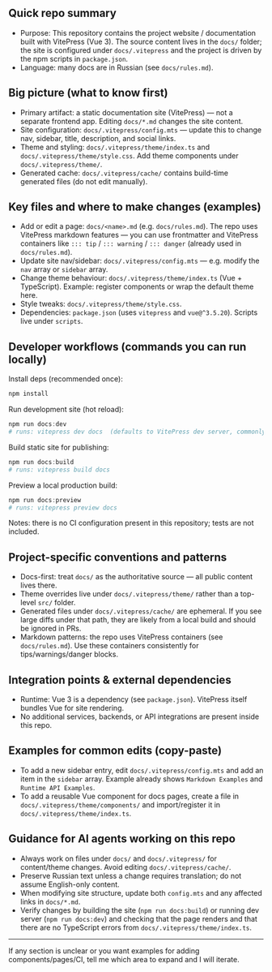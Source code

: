 ## Quick repo summary

- Purpose: This repository contains the project website / documentation built with VitePress (Vue 3). The source content lives in the `docs/` folder; the site is configured under `docs/.vitepress` and the project is driven by the npm scripts in `package.json`.
- Language: many docs are in Russian (see `docs/rules.md`).

## Big picture (what to know first)

- Primary artifact: a static documentation site (VitePress) — not a separate frontend app. Editing `docs/*.md` changes the site content.
- Site configuration: `docs/.vitepress/config.mts` — update this to change nav, sidebar, title, description, and social links.
- Theme and styling: `docs/.vitepress/theme/index.ts` and `docs/.vitepress/theme/style.css`. Add theme components under `docs/.vitepress/theme/`.
- Generated cache: `docs/.vitepress/cache/` contains build-time generated files (do not edit manually).

## Key files and where to make changes (examples)

- Add or edit a page: `docs/<name>.md` (e.g. `docs/rules.md`). The repo uses VitePress markdown features — you can use frontmatter and VitePress containers like `::: tip` / `::: warning` / `::: danger` (already used in `docs/rules.md`).
- Update site nav/sidebar: `docs/.vitepress/config.mts` — e.g. modify the `nav` array or `sidebar` array.
- Change theme behaviour: `docs/.vitepress/theme/index.ts` (Vue + TypeScript). Example: register components or wrap the default theme here.
- Style tweaks: `docs/.vitepress/theme/style.css`.
- Dependencies: `package.json` (uses `vitepress` and `vue@^3.5.20`). Scripts live under `scripts`.

## Developer workflows (commands you can run locally)

Install deps (recommended once):

```powershell
npm install
```

Run development site (hot reload):

```powershell
npm run docs:dev
# runs: vitepress dev docs  (defaults to VitePress dev server, commonly port 5173)
```

Build static site for publishing:

```powershell
npm run docs:build
# runs: vitepress build docs
```

Preview a local production build:

```powershell
npm run docs:preview
# runs: vitepress preview docs
```

Notes: there is no CI configuration present in this repository; tests are not included.

## Project-specific conventions and patterns

- Docs-first: treat `docs/` as the authoritative source — all public content lives there.
- Theme overrides live under `docs/.vitepress/theme/` rather than a top-level `src/` folder.
- Generated files under `docs/.vitepress/cache/` are ephemeral. If you see large diffs under that path, they are likely from a local build and should be ignored in PRs.
- Markdown patterns: the repo uses VitePress containers (see `docs/rules.md`). Use these containers consistently for tips/warnings/danger blocks.

## Integration points & external dependencies

- Runtime: Vue 3 is a dependency (see `package.json`). VitePress itself bundles Vue for site rendering.
- No additional services, backends, or API integrations are present inside this repo.

## Examples for common edits (copy-paste)

- To add a new sidebar entry, edit `docs/.vitepress/config.mts` and add an item in the `sidebar` array. Example already shows `Markdown Examples` and `Runtime API Examples`.
- To add a reusable Vue component for docs pages, create a file in `docs/.vitepress/theme/components/` and import/register it in `docs/.vitepress/theme/index.ts`.

## Guidance for AI agents working on this repo

- Always work on files under `docs/` and `docs/.vitepress/` for content/theme changes. Avoid editing `docs/.vitepress/cache/`.
- Preserve Russian text unless a change requires translation; do not assume English-only content.
- When modifying site structure, update both `config.mts` and any affected links in `docs/*.md`.
- Verify changes by building the site (`npm run docs:build`) or running dev server (`npm run docs:dev`) and checking that the page renders and that there are no TypeScript errors from `docs/.vitepress/theme/index.ts`.

---

If any section is unclear or you want examples for adding components/pages/CI, tell me which area to expand and I will iterate.
